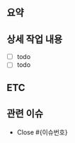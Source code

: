 
## 요약
<!--수정/추가한 작업 내용을 설명해 주세요.-->

## 상세 작업 내용
- [ ] todo
- [ ] todo

## ETC
<!-- 기타사항 -->

## 관련 이슈
<!-- 아래 이슈 번호를 작성하면 해당 이슈가 Close 됩니다. -->
<!-- ex) Close #14 -->
- Close #{이슈번호}
